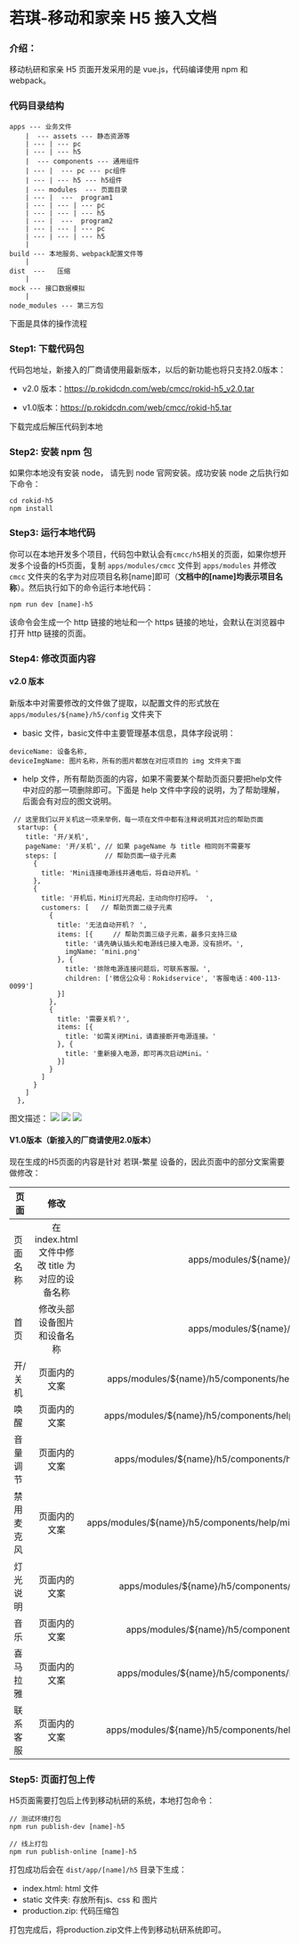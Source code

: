 # 若琪-移动和家亲 H5 接入文档

### 介绍：
移动杭研和家亲 H5 页面开发采用的是 vue.js，代码编译使用 npm 和 webpack。

### 代码目录结构

```
apps --- 业务文件
    |  --- assets --- 静态资源等
    | --- | --- pc
    | --- | --- h5
    |  --- components --- 通用组件
    | --- |  --- pc --- pc组件
    | --- | --- h5 --- h5组件
    | --- modules  --- 页面目录
    | --- |  ---  program1
    | --- | --- | --- pc
    | --- | --- | --- h5
    | --- |  ---  program2
    | --- | --- | --- pc
    | --- | --- | --- h5
    |
build --- 本地服务、webpack配置文件等
    |
dist  ---   压缩
    |
mock --- 接口数据模拟
    |
node_modules --- 第三方包
```

下面是具体的操作流程

### Step1: 下载代码包
代码包地址，新接入的厂商请使用最新版本，以后的新功能也将只支持2.0版本：

* v2.0 版本：https://p.rokidcdn.com/web/cmcc/rokid-h5_v2.0.tar

* v1.0版本：https://p.rokidcdn.com/web/cmcc/rokid-h5.tar

下载完成后解压代码到本地

### Step2: 安装 npm 包
如果你本地没有安装 node， 请先到 node 官网安装。成功安装 node 之后执行如下命令：

```
cd rokid-h5
npm install
```

### Step3: 运行本地代码
你可以在本地开发多个项目，代码包中默认会有`cmcc/h5`相关的页面，如果你想开发多个设备的H5页面，复制 `apps/modules/cmcc` 文件到 `apps/modules` 并修改 `cmcc` 文件夹的名字为对应项目名称[name]即可（**文档中的[name]均表示项目名称**）。然后执行如下的命令运行本地代码：

```
npm run dev [name]-h5
```
该命令会生成一个 http 链接的地址和一个 https 链接的地址，会默认在浏览器中打开 http 链接的页面。

### Step4: 修改页面内容

#### v2.0 版本
新版本中对需要修改的文件做了提取，以配置文件的形式放在 `apps/modules/${name}/h5/config` 文件夹下

* basic 文件，basic文件中主要管理基本信息，具体字段说明：

```
deviceName: 设备名称,
deviceImgName: 图片名称，所有的图片都放在对应项目的 img 文件夹下面
```
* help 文件，所有帮助页面的内容，如果不需要某个帮助页面只要把help文件中对应的那一项删除即可。下面是 help 文件中字段的说明，为了帮助理解，后面会有对应的图文说明。

```
 // 这里我们以开关机这一项来举例，每一项在文件中都有注释说明其对应的帮助页面
  startup: {
    title: '开/关机',
    pageName: '开/关机', // 如果 pageName 与 title 相同则不需要写
    steps: [            // 帮助页面一级子元素
      {
        title: 'Mini连接电源线并通电后，将自动开机。'
      },
      {
        title: '开机后，Mini灯光亮起，主动向你打招呼。 ',
        customers: [   // 帮助页面二级子元素
          {
            title: '无法自动开机？ ',
            items: [{     // 帮助页面三级子元素，最多只支持三级
              title: '请先确认插头和电源线已接入电源，没有损坏。',
              imgName: 'mini.png'
            }, {
              title: '排除电源连接问题后，可联系客服。',
              children: ['微信公众号：Rokidservice', '客服电话：400-113-0099']
            }]
          },
          {
            title: '需要关机？',
            items: [{
              title: '如需关闭Mini，请直接断开电源连接。'
            }, {
              title: '重新接入电源，即可再次启动Mini。'
            }]
          }
        ]
      }
    ]
  },
```
图文描述：
![](images/1.jpg)
![](images/2.jpg)
![](images/3.jpg)


#### V1.0版本（新接入的厂商请使用2.0版本）
现在生成的H5页面的内容是针对 若琪-繁星 设备的，因此页面中的部分文案需要做修改：

| 页面        | 修改         | 文件地址 |
| ------------- |:-------------:| -------------:|
| 页面名称     | 在 index.html 文件中修改 title 为对应的设备名称 | apps/modules/${name}/h5/index.html |
| 首页      | 修改头部设备图片和设备名称 | apps/modules/${name}/h5/index.html |
| 开/关机      | 页面内的文案 | apps/modules/${name}/h5/components/help/startup.vue |
| 唤醒 | 页面内的文案 | apps/modules/${name}/h5/components/help/wakeup.vue |
| 音量调节 | 页面内的文案 | apps/modules/${name}/h5/components/help/voice.vue |
| 禁用麦克风 | 页面内的文案 | apps/modules/${name}/h5/components/help/microphone.vue |
| 灯光说明 | 页面内的文案 | apps/modules/${name}/h5/components/help/light.vue |
| 音乐 | 页面内的文案 | apps/modules/${name}/h5/components/help/qq.vue |
| 喜马拉雅 | 页面内的文案 | apps/modules/${name}/h5/components/help/xmly.vue |
| 联系客服| 页面内的文案 | apps/modules/${name}/h5/components/help/service.vue |

### Step5: 页面打包上传

H5页面需要打包后上传到移动杭研的系统，本地打包命令：

```
// 测试环境打包
npm run publish-dev [name]-h5

// 线上打包
npm run publish-online [name]-h5
```
打包成功后会在 `dist/app/[name]/h5` 目录下生成：

* index.html:  html 文件
* static 文件夹: 存放所有js、css 和 图片
* production.zip: 代码压缩包

打包完成后，将production.zip文件上传到移动杭研系统即可。